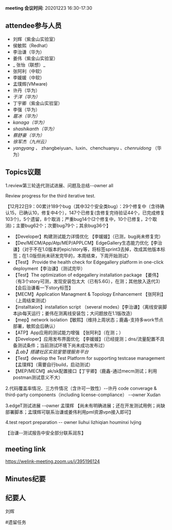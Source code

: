 **meeting 会议时间**: 20201223 16:30-17:30

## attendee参与人员
- 刘辉（紫金山实验室）
- 侯敏熙（Redhat）
- 李治谦（华为） 
- 姜伟（紫金山实验室）
- _ 张怡（联想）_ 
- 张阿利（中软）
- 李媛媛（中软）
- 孟璞辉(VMware) 
- 许丹（华为）
-  _于洋（华为）_  
- 丁宇卿（紫金山实验室）
-  李强（华为）
-  _扈冰（华为）_ 
-    _kanaga（华为）_  
-  _shashikanth（华为）_ 
-  _蔡舒豪（华为）_ 
-  _徐军杰（九州云）_ 
- _yangyang 、_ zhangbeiyuan、luxin、chenchuanyu _、chenruidong_  （华为）

## Topics议题

1.review第三轮迭代测试进展、问题及总结--owner all

Review progress for the third iterative test.

【12月22日9：00累计189个bug（其中32个安全类bug）：29个修复中（含待确认15，已确认10，修复中4个），147个已修复(含修复完待验证44个，已完成修复103个)，5个遗留，8个取消；严重bug14个(2个修复中，10个已修复，2个取消)；主要bug62个；次要bug79个；其余bug36个】


- 【Developer】构建测试能力详情优化 【李媛媛】（已测，bug尚未修复完）
- 【Dev/MECM/App/Atp/MEP/APPLCM】EdgeGallery生态能力优化【李治谦】（对于不在1.0版本的epic/story等，将标签sprint3去掉，改成其他版本标签；在1.0版但尚未研发完毕的，本周结束，下周开始测试）
- 【Test】 Provide the health check for Edgegallery platform in one-click deployment【李治谦】（测试完毕）
- 【Test】The optimization of edgegallery installation package 【姜伟】（有3个story可测，发现安装包太大（已有5.6G），在测；其他放入迭代3）【会后治谦看一下story标签】
- 【MECM】Application Managment & Topology Enhancement 【张阿利】（上周结束测试）
- 【installtaion】installation script （several modes）【李治谦】（离线安装脚本jjb每天运行；姜伟在测离线安装包；大问题放在1.1版改造）
- 【mep】network isolation【敏熙】（维持上周状态；鹿鑫-支持多work节点部署，敏熙会后确认）
- 【ATP】App应用的测试能力增强 【张阿利】（在测；）
- 【Developer】应用发布界面优化 【李媛媛】（已经提测；dns/流量配置不具备测试条件；当前测试环境下尚未成功发布过）
-  _【Lab】搭建社区实验室管理服务平台_ 
- 【Test】develop the Test Platform for supporting testcase management【孟璞辉】（需要自行build，启动测试）
- 【MEP/MECM】ak/sk配置接口【丁宇卿】（鹿鑫-通过mecm测试；利用postman测试意义不大）

2.代码覆盖率情况、三方件情况（含许可一致性）--许丹
code converage & third-party components（including license-compliance） --owner Xudan

3.edgeT测试进展 --owner 孟璞辉
【尚未有明确进展；还在开发测试用例；尚缺部署脚本；孟璞辉可联系治谦或姜伟利用pml资源vpn接入即可】

4.test report preparation -- owner liuhui lizhiqian houminxi lvjing

【治谦--测试报告中安全部分联系润东】

## meeting link
https://welink-meeting.zoom.us/j/395196124

## Minutes纪要
## 纪要人
刘辉

#遗留任务
